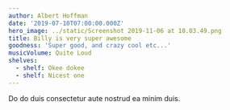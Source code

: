 ```yaml
---
author: Albert Hoffman
date: '2019-07-10T07:00:00.000Z'
hero_image: ../static/Screenshot 2019-11-06 at 10.03.49.png
title: Billy is very super awesome
goodness: 'Super good, and crazy cool etc...'
musicVolume: Quite Loud
shelves:
  - shelf: Okee dokee
  - shelf: Nicest one
---
```


Do do duis consectetur aute nostrud ea minim duis.